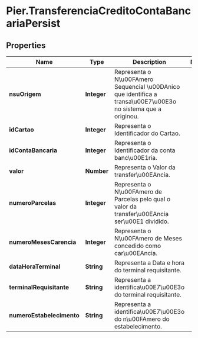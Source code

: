 # Pier.TransferenciaCreditoContaBancariaPersist

## Properties
Name | Type | Description | Notes
------------ | ------------- | ------------- | -------------
**nsuOrigem** | **Integer** | Representa o N\u00FAmero Sequencial \u00DAnico que identifica a transa\u00E7\u00E3o no sistema que a originou. | 
**idCartao** | **Integer** | Representa o Identificador do Cartao. | 
**idContaBancaria** | **Integer** | Representa o Identificador da conta banc\u00E1ria. | 
**valor** | **Number** | Representa o Valor da transfer\u00EAncia. | 
**numeroParcelas** | **Integer** | Representa o N\u00FAmero de Parcelas pelo qual o valor da transfer\u00EAncia ser\u00E1 dividido. | 
**numeroMesesCarencia** | **Integer** | Representa o N\u00FAmero de Meses concedido como car\u00EAncia. | 
**dataHoraTerminal** | **String** | Representa a Data e hora do terminal requisitante. | 
**terminalRequisitante** | **String** | Representa a identifica\u00E7\u00E3o do terminal requisitante. | 
**numeroEstabelecimento** | **String** | Representa a identifica\u00E7\u00E3o do n\u00FAmero do estabelecimento. | 


